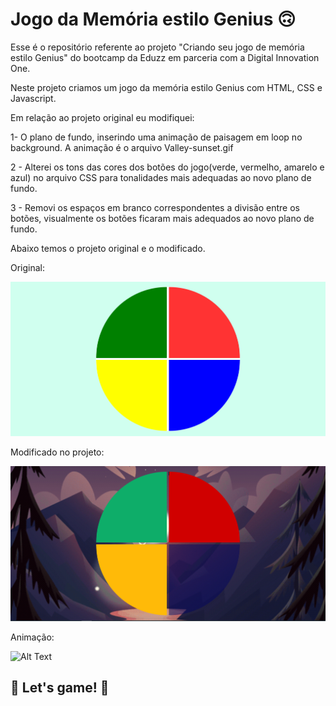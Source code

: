 # Jogo da Memória estilo Genius 🙃

Esse é o repositório referente ao projeto "Criando seu jogo de memória estilo Genius" do bootcamp da Eduzz em parceria com a Digital Innovation One.

Neste projeto criamos um jogo da memória estilo Genius com HTML, CSS e Javascript.

Em relação ao projeto original eu modifiquei: 

1-  O plano de fundo, inserindo uma animação de paisagem em loop no background. A animação é o arquivo Valley-sunset.gif


2 - Alterei os tons das cores dos botões do jogo(verde, vermelho, amarelo e azul) no arquivo CSS para tonalidades mais adequadas ao novo plano de fundo. 


3 - Removi os espaços em branco correspondentes a divisão entre os botões, visualmente os botões ficaram mais adequados ao novo plano de fundo.

Abaixo temos o projeto original e o modificado.

Original:

![plot](snapshot-1.png)

Modificado no projeto:

![plot](snapshot-2.png)

Animação:

![Alt Text](snapshot-3.gif)

## 🚀 Let's game! 🚀
